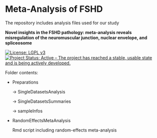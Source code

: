 # Meta-Analysis of FSHD

The repository includes analysis files used for our study

**Novel insights in the FSHD pathology: meta-analysis reveals misregulation of the neuromuscular junction, nuclear envelope, and spliceosome**


[![License: LGPL v3](https://img.shields.io/badge/License-LGPL%20v3-blue.svg)](https://www.gnu.org/licenses/lgpl-3.0)
[![Project Status: Active – The project has reached a stable, usable state and is being actively developed.](https://www.repostatus.org/badges/latest/active.svg)](https://www.repostatus.org/#active)


Folder contents:

- Preparations

  -> SingleDatasetsAnalysis
  
  -> SingleDatasetsSummaries
  
  -> sampleInfos


- RandomEffectsMetaAnalysis

  Rmd script including random-effects meta-analysis